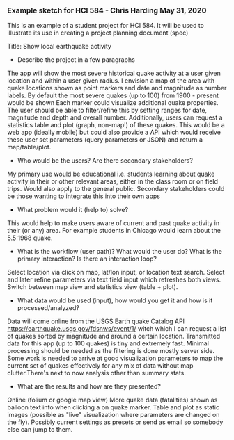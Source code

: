 ### Example sketch for HCI 584 - Chris Harding May 31, 2020

This is an example of a student project for HCI 584. It will be used to illustrate its use in creating a project planning document (spec)

Title: Show local earthquake activity


- Describe the project in a few paragraphs


The app will show the most severe historical quake activity at a user given location and within a user given radius. I envision a map of the area with quake locations shown as point markers and date and magnitude as number labels. By default the most severe quakes (up to 100) from 1900 - present would be shown  Each marker could visualize additional quake properties. The user should be able to filter/refine this by setting ranges for date, magnitude and depth and overall number. Additionally, users can request a statistics table and plot (graph, non-map!) of these quakes. This would be a web app (ideally mobile) but could also provide a API which would receive these user set parameters (query parameters or JSON) and return a map/table/plot.


- Who would be the users? Are there secondary stakeholders?


My primary use would be educational i.e. students learning about quake activity in their or other relevant areas, either in the class room or on field trips. Would also apply to the general public. Secondary stakeholders could be those wanting to integrate this into their own apps

- What problem would it (help to) solve?


This would help to make users aware of current and past quake activity in their (or any) area. For example students in Chicago would learn about the 5.5 1968 quake.

- What is the workflow (user path)? What would the user do? What is the primary interaction? Is there an interaction loop?


Select location via click on map, lat/lon input, or location text search. Select and later refine parameters via text field input which refreshes both views. Switch between map view and statistics view (table + plot). 

- What data would be used (input), how would you get it and how is it processed/analyzed?


Data will come online from the USGS Earth quake Catalog API https://earthquake.usgs.gov/fdsnws/event/1/ witch which I can request a list of quakes sorted by magnitude and around a certain location. Transmitted data for this app (up to 100 quakes) is tiny and extremely fast. Minimal processing should be needed as the filtering is done mostly server side. Some work is needed to arrive at good visualization parameters to map the current set of quakes effectively for any mix of data without map clutter.There's next to now analysis other than summary stats.

- What are the results and how are they presented? 


Online (folium or google map view) More quake data (fatalities) shown as balloon text info when clicking a on quake marker. Table and plot as static images (possible as "live" visualization where parameters are changed on the fly).  Possibly current settings as presets or send as email so somebody else can jump to them.